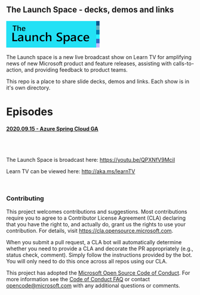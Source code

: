 
## The Launch Space - decks, demos and links


<img src="media/LaunchSpace_Logo-Large_github.png" ant="launchspace logo" title="The Launch Space" width="250">

The Launch space is a new live broadcast show on Learn TV for amplifying news of new Microsoft product and feature releases, assisting with calls-to-action, and providing feedback to product teams.  

This repo is a place to share slide decks, demos and links.  Each show is in it's own directory.

# Episodes
#### [2020.09.15 - Azure Spring Cloud GA](AzureSpringCloudGA/README.md)
<br/><br/>

The Launch Space is broadcast here: https://youtu.be/QPXNfV9MciI

Learn TV can be viewed here: http://aka.ms/learnTV

<br/>

### Contributing

This project welcomes contributions and suggestions.  Most contributions require you to agree to a
Contributor License Agreement (CLA) declaring that you have the right to, and actually do, grant us
the rights to use your contribution. For details, visit https://cla.opensource.microsoft.com.

When you submit a pull request, a CLA bot will automatically determine whether you need to provide
a CLA and decorate the PR appropriately (e.g., status check, comment). Simply follow the instructions
provided by the bot. You will only need to do this once across all repos using our CLA.

This project has adopted the [Microsoft Open Source Code of Conduct](https://opensource.microsoft.com/codeofconduct/).
For more information see the [Code of Conduct FAQ](https://opensource.microsoft.com/codeofconduct/faq/) or
contact [opencode@microsoft.com](mailto:opencode@microsoft.com) with any additional questions or comments.
